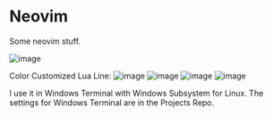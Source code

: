 # Neovim
Some neovim stuff.


![image](https://user-images.githubusercontent.com/85098415/177043197-a11796bb-de15-41e0-aab2-f39e1d42afac.png)


Color Customized Lua Line:
![image](https://user-images.githubusercontent.com/85098415/177042471-edbbb449-a87b-40f7-bbff-8ebd12e6d2e2.png)
![image](https://user-images.githubusercontent.com/85098415/177042484-4312fd79-9dfa-45c4-90ba-ee4359edcc7c.png)
![image](https://user-images.githubusercontent.com/85098415/177042501-b0229840-c16d-4a1e-92e7-09910bed6da5.png)
![image](https://user-images.githubusercontent.com/85098415/177042514-b7b4fc52-460d-42d8-ae20-90fe5ac3d113.png)


I use it in Windows Terminal with Windows Subsystem for Linux.
The settings for Windows Terminal are in the Projects Repo.
